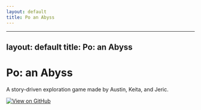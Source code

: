 ```yaml
---
layout: default
title: Po an Abyss
---
```


---
layout: default
title: Po: an Abyss
---

# Po: an Abyss

A story-driven exploration game made by Austin, Keita, and Jeric.

[![View on GitHub](https://img.shields.io/badge/View%20on-GitHub-blue?style=for-the-badge)](https://github.com/JQtheHack/Po_an_Abyss)


